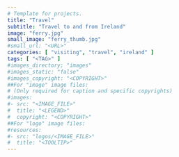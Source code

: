 ```yaml
---
# Template for projects.
title: "Travel"
subtitle: "Travel to and from Ireland"
image: "ferry.jpg"
small_image: "ferry_thumb.jpg"
#small_url: "<URL>"
categories: [ "visiting", "travel", "ireland" ]
tags: [ "<TAG>" ]
#images_directory; "images"
#images_static: "false"
#images_copyright: "<COPYRIGHT>"
##For "image" image files:
# (Only required for caption and specific copyrights)
#images:
#- src: "<IMAGE_FILE>"
#  title: "<LEGEND>"
#  copyright: "<COPYRIGHT>"
##For "logo" image files:
#resources:
#- src: "logos/<IMAGE_FILE>"
#  title: "<TOOLTIP>"
---
```


